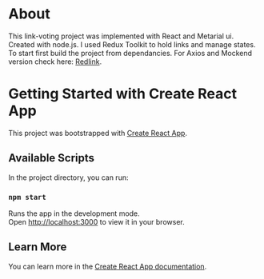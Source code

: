 # About
This link-voting project was implemented with React and Metarial ui. Created with node.js. I used Redux Toolkit to hold links and manage states. To start first build the project from dependancies. For Axios and Mockend version check here: [Redlink](https://github.com/kaanyillmazz/redlink).

# Getting Started with Create React App

This project was bootstrapped with [Create React App](https://github.com/facebook/create-react-app).

## Available Scripts

In the project directory, you can run:

### `npm start`

Runs the app in the development mode.\
Open [http://localhost:3000](http://localhost:3000) to view it in your browser.

## Learn More

You can learn more in the [Create React App documentation](https://facebook.github.io/create-react-app/docs/getting-started).
